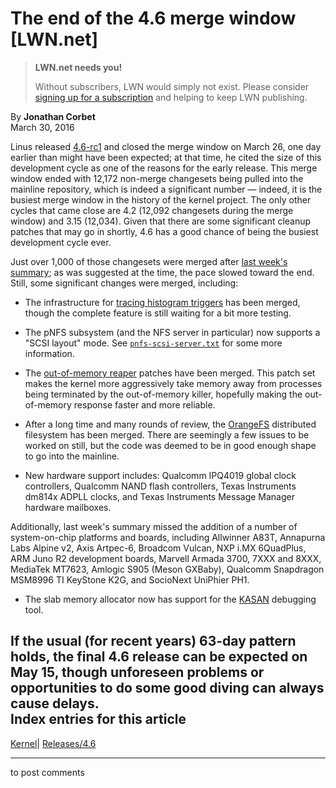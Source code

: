 # The end of the 4.6 merge window [LWN.net]

> **LWN.net needs you!**
> 
> Without subscribers, LWN would simply not exist. Please consider [signing up for a subscription](/Promo/nst-nag2/subscribe) and helping to keep LWN publishing. 

By **Jonathan Corbet**  
March 30, 2016 

Linus released [4.6-rc1](/Articles/681470/) and closed the merge window on March 26, one day earlier than might have been expected; at that time, he cited the size of this development cycle as one of the reasons for the early release. This merge window ended with 12,172 non-merge changesets being pulled into the mainline repository, which is indeed a significant number — indeed, it is the busiest merge window in the history of the kernel project. The only other cycles that came close are 4.2 (12,092 changesets during the merge window) and 3.15 (12,034). Given that there are some significant cleanup patches that may go in shortly, 4.6 has a good chance of being the busiest development cycle ever. 

Just over 1,000 of those changesets were merged after [last week's summary](/Articles/680566/); as was suggested at the time, the pace slowed toward the end. Still, some significant changes were merged, including: 

  * The infrastructure for [tracing histogram triggers](/Articles/635522/) has been merged, though the complete feature is still waiting for a bit more testing. 

  * The pNFS subsystem (and the NFS server in particular) now supports a "SCSI layout" mode. See [`pnfs-scsi-server.txt`](/Articles/681541/) for some more information. 

  * The [out-of-memory reaper](/Articles/668126/#reaper) patches have been merged. This patch set makes the kernel more aggressively take memory away from processes being terminated by the out-of-memory killer, hopefully making the out-of-memory response faster and more reliable. 

  * After a long time and many rounds of review, the [OrangeFS](/Articles/643165/) distributed filesystem has been merged. There are seemingly a few issues to be worked on still, but the code was deemed to be in good enough shape to go into the mainline. 

  * New hardware support includes: Qualcomm IPQ4019 global clock controllers, Qualcomm NAND flash controllers, Texas Instruments dm814x ADPLL clocks, and Texas Instruments Message Manager hardware mailboxes. 

Additionally, last week's summary missed the addition of a number of system-on-chip platforms and boards, including Allwinner A83T, Annapurna Labs Alpine v2, Axis Artpec-6, Broadcom Vulcan, NXP i.MX 6QuadPlus, ARM Juno R2 development boards, Marvell Armada 3700, 7XXX and 8XXX, MediaTek MT7623, Amlogic S905 (Meson GXBaby), Qualcomm Snapdragon MSM8996 TI KeyStone K2G, and SocioNext UniPhier PH1. 

  * The slab memory allocator now has support for the [KASAN](/Articles/612153/) debugging tool. 




If the usual (for recent years) 63-day pattern holds, the final 4.6 release can be expected on May 15, though unforeseen problems or opportunities to do some good diving can always cause delays.  
Index entries for this article  
---  
[Kernel](/Kernel/Index)| [Releases/4.6](/Kernel/Index#Releases-4.6)  
  


* * *

to post comments 
